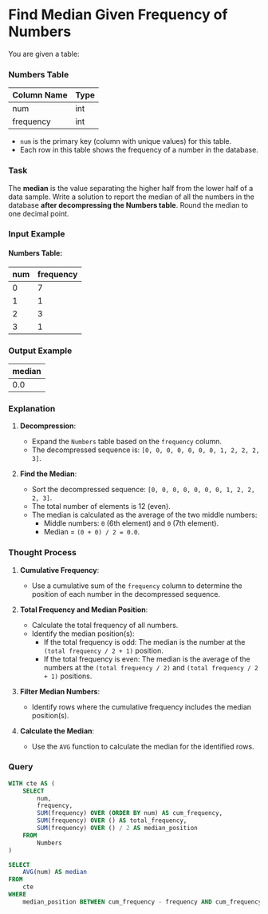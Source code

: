 # Find Median Given Frequency of Numbers

You are given a table:

### Numbers Table
| Column Name | Type |
|-------------|------|
| num         | int  |
| frequency   | int  |

- `num` is the primary key (column with unique values) for this table.
- Each row in this table shows the frequency of a number in the database.

### Task
The **median** is the value separating the higher half from the lower half of a data sample. Write a solution to report the median of all the numbers in the database **after decompressing the Numbers table**. Round the median to one decimal point.

### Input Example
#### Numbers Table:
| num | frequency |
|-----|-----------|
| 0   | 7         |
| 1   | 1         |
| 2   | 3         |
| 3   | 1         |

### Output Example
| median |
|--------|
| 0.0    |

### Explanation

1. **Decompression**:
   - Expand the `Numbers` table based on the `frequency` column.
   - The decompressed sequence is: `[0, 0, 0, 0, 0, 0, 0, 1, 2, 2, 2, 3]`.

2. **Find the Median**:
   - Sort the decompressed sequence: `[0, 0, 0, 0, 0, 0, 0, 1, 2, 2, 2, 3]`.
   - The total number of elements is 12 (even).
   - The median is calculated as the average of the two middle numbers:
     - Middle numbers: `0` (6th element) and `0` (7th element).
     - Median = `(0 + 0) / 2 = 0.0`.

### Thought Process

1. **Cumulative Frequency**:
   - Use a cumulative sum of the `frequency` column to determine the position of each number in the decompressed sequence.

2. **Total Frequency and Median Position**:
   - Calculate the total frequency of all numbers.
   - Identify the median position(s):
     - If the total frequency is odd: The median is the number at the `(total frequency / 2 + 1)` position.
     - If the total frequency is even: The median is the average of the numbers at the `(total frequency / 2)` and `(total frequency / 2 + 1)` positions.

3. **Filter Median Numbers**:
   - Identify rows where the cumulative frequency includes the median position(s).

4. **Calculate the Median**:
   - Use the `AVG` function to calculate the median for the identified rows.

### Query
```sql
WITH cte AS (
    SELECT 
        num,
        frequency,
        SUM(frequency) OVER (ORDER BY num) AS cum_frequency,
        SUM(frequency) OVER () AS total_frequency,
        SUM(frequency) OVER () / 2 AS median_position
    FROM 
        Numbers
)

SELECT 
    AVG(num) AS median
FROM 
    cte
WHERE 
    median_position BETWEEN cum_frequency - frequency AND cum_frequency;
